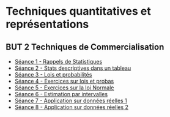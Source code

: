 # Techniques quantitatives et représentations

## BUT 2 Techniques de Commercialisation

- [Séance 1 - Rappels de Statistiques](seance1--rappels-stats.pdf)
- [Séance 2 - Stats descriptives dans un tableau](seance2--stats-sur-tableur)
- [Séance 3 - Lois et probabilités](seance3--lois-et-proba.pdf)
- [Séance 4 - Exercices sur lois et probas](seance4--exos-lois-et-probas)
- [Séance 5 - Exercices sur la loi Normale](seance5--loi-normale.html)
- [Séance 6 - Estimation par intervalles](seance6--estimation-par-intervalles)
- [Séance 7 - Application sur données réelles 1](seance7--application1)
- [Séance 8 - Application sur données réelles 2](seance8--application2)
  
<!--

- TC Cherbourg Stats :
    - Découpage du cours en petite séquence de 15 à 30 minutes
    - Faire des séances 15 à 30 minutes, suivies de 1h d'exercice
    - Tableur : simplifier le TP2 (attention à logements autres par exemple)
    - Ajouter un ou deux TPs de manipulation Excel avec des graphiques
    - Programme des 9 séances
        1. Rappel de stats desc 
        1. 1ère manipulation dans un tableur (calculs et graphiques ?)
        2. Pourquoi la statistique inférentielle ? loi + IC
        3. Loi de Bernouilli et Loi Binomiale + exercices sur tableur (?)
        4. Loi de Poisson + exercices sur tableur (?)
        5. Loi Normale + exercices sur tableur (?)
        6. Test
        7. TP données réelles
        8. Evaluation finale

Fiche module dans le PN :

Descriptif

Contribution au développement de la ou des compétences ciblées :
- Savoir mettre en œuvre des modèles de prévision et d’approche probabiliste dans des situations simples
- Développer un esprit critique et un esprit d’analyse
- Savoir identifier la loi de probabilité régissant un phénomène
- Savoir poser des hypothèses

Contenus :
- Problèmes de dénombrement
- Calcul de probabilités élémentaires et de probabilités conditionnelles
- Variables aléatoires
- Lois de probabilités usuelles (binomiale, poisson, normale)
- Test d’ajustement (Khi-2)


-->
